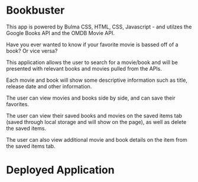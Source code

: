 # Bookbuster

This app is powered by Bulma CSS, HTML, CSS, Javascript - and utilzes the Google Books API and the OMDB Movie API.

Have you ever wanted to know if your favorite movie is bassed off of a book? Or vice versa?

This application allows the user to search for a movie/book and will be presented with relevant books and movies pulled from the APIs.

Each movie and book will show some descriptive information such as title, release date and other information.

The user can view movies and books side by side, and can save their favorites. 

The user can view their saved books and movies on the saved items tab (saved through local storage and will show on the page), as well as delete the saved items.

The user can also view additional movie and book details on the item from the saved items tab. 

# Deployed Application

